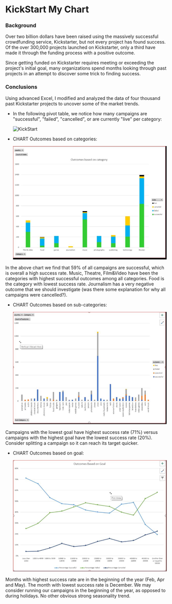 # KickStart My Chart

### Background

Over two billion dollars have been raised using the massively successful crowdfunding service, Kickstarter, but not every project has found
success. Of the over 300,000 projects launched on Kickstarter, only a third have made it through the funding process with a positive
outcome.

Since getting funded on Kickstarter requires meeting or exceeding the project's initial goal, many organizations spend months looking 
through past projects in an attempt to discover some trick to finding success. 

### Conclusions

Using advanced Excel, I modified and analyzed the data of four thousand past Kickstarter projects to uncover some of the market trends.

* In the following pivot table,  we notice  how many campaigns are "successful", "failed", "cancelled", or are currently "live"
  per category:
        
    ![KickStart](Images/categories_pt.jpg)
    
* CHART Outcomes based on categories:
    
    ![KickStart](Images/categories.jpg)    
    
 In the above chart we find that  59% of all campaigns are successful, which is overall a high success rate. 
 Music, Theatre, Film&Video have been the categories with highest successful outcomes among all categories.
 Food is the category with lowest success rate. Journalism has a very negative outcome that we should investigate 
 (was there some explanation for why all campaigns were cancelled?). 
 
 * CHART Outcomes based on sub-categories:
 
    ![KickStart](Images/subcategories.jpg)
    
 Campaigns with the lowest goal have highest success rate (71%) versus campaigns with the highest goal have the lowest success rate (20%). Consider splitting a campaign so it can reach its target quicker.   
 
 * CHART Outcomes based on goal:
  
    ![KickStart](Images/goals.jpg)
    
 Months with highest success rate are in the beginning of the year (Feb, Apr and May). The month with lowest success rate is December.
 We may consider running our campaigns in the beginning of the year, as opposed to during holidays. No other obvious strong seasonality
 trend.   
 
 
 
